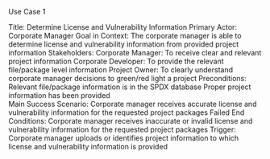 Use Case 1

Title: 
  Determine License and Vulnerability Information 
Primary Actor: 
  Corporate Manager
Goal in Context: 
  The corporate manager is able to determine license and vulnerability information from provided project information
Stakeholders: 
Corporate Manager: 
  To receive clear and relevant project information
Corporate Developer: 
  To provide the relevant file/package level information 
Project Owner: 
  To clearly understand corporate manager decisions to green/red light a project 
Preconditions: 
  Relevant file/package information is in the SPDX database
  Proper project information has been provided  
Main Success Scenario: 
  Corporate manager receives accurate license and vulnerability information for the requested project packages
Failed End Conditions: 
  Corporate manager receives inaccurate or invalid license and vulnerability information for the requested project packages
Trigger: 
  Corporate manager uploads or identifies project information to which license and vulnerability information is provided
